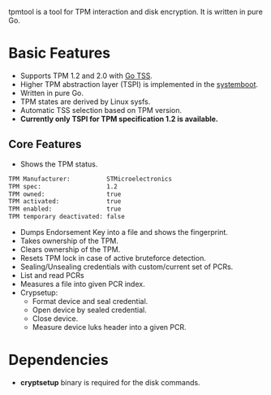 tpmtool is a tool for TPM interaction and disk encryption. It is written in pure Go.

# Basic Features
* Supports TPM 1.2 and 2.0 with [Go TSS](https://github.com/google/go-tpm).
* Higher TPM abstraction layer (TSPI) is implemented in the [systemboot](https://github.com/systemboot/systemboot).
* Written in pure Go.
* TPM states are derived by Linux sysfs.
* Automatic TSS selection based on TPM version.
* __Currently only TSPI for TPM specification 1.2 is available.__

## Core Features
* Shows the TPM status.
```bash
TPM Manufacturer:          STMicroelectronics
TPM spec:                  1.2
TPM owned:                 true
TPM activated:             true
TPM enabled:               true
TPM temporary deactivated: false
```
* Dumps Endorsement Key into a file and shows the fingerprint.
* Takes ownership of the TPM.
* Clears ownership of the TPM.
* Resets TPM lock in case of active bruteforce detection.
* Sealing/Unsealing credentials with custom/current set of PCRs.
* List and read PCRs
* Measures a file into given PCR index.
* Crypsetup:
  * Format device and seal credential.
  * Open device by sealed credential.
  * Close device.
  * Measure device luks header into a given PCR.

# Dependencies

* __cryptsetup__ binary is required for the disk commands.

